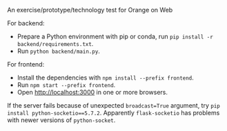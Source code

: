 An exercise/prototype/technology test for Orange on Web

For backend:
- Prepare a Python environment with pip or conda, run `pip install -r backend/requirements.txt`.
- Run `python backend/main.py`.

For frontend:
- Install the dependencies with `npm install --prefix frontend`.
- Run `npm start --prefix frontend`.
- Open [http://localhost:3000](http://localhost:3000) in one or more browsers.

If the server fails because of unexpected `broadcast=True` argument, try `pip install python-socketio==5.7.2`. Apparently `flask-socketio` has problems with newer versions of `python-socket`.

